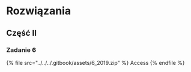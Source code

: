 # Rozwiązania

## Część II

### Zadanie 6

{% file src="../../../.gitbook/assets/6_2019.zip" %}
Access
{% endfile %}

